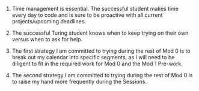 1. Time management is essential. The successful student makes time every day to code and is sure to be proactive with all current projects/upcoming deadlines.
2. The successful Turing student knows when to keep trying on their own versus when to ask for help.

1. The first strategy I am committed to trying during the rest of Mod 0 is to break out my calendar into specific segments, as I will need to be diligent to fit in the required work for Mod 0 and the Mod 1 Pre-work.
2. The second strategy I am committed to trying during the rest of Mod 0 is to raise my hand more frequently during the Sessions. 
